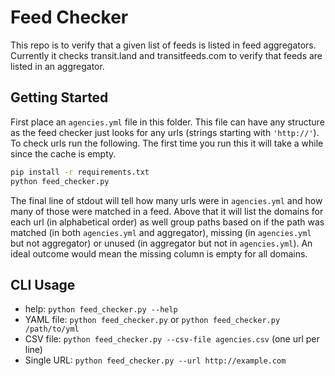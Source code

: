 # Feed Checker

This repo is to verify that a given list of feeds is listed in feed aggregators.
Currently it checks transit.land and transitfeeds.com to verify that feeds are
listed in an aggregator.


## Getting Started

First place an `agencies.yml` file in this folder. This file can have any
structure as the feed checker just looks for any urls (strings starting with
`'http://'`). To check urls run the following. The first time you run this it
will take a while since the cache is empty.

``` bash
pip install -r requirements.txt
python feed_checker.py
```

The final line of stdout will tell how many urls were in `agencies.yml` and how
many of those were matched in a feed. Above that it will list the domains for
each url (in alphabetical order) as well group paths based on if the path was
matched (in both `agencies.yml` and aggregator), missing (in `agencies.yml` but
not aggregator) or unused (in aggregator but not in `agencies.yml`). An ideal
outcome would mean the missing column is empty for all domains.

## CLI Usage

* help: `python feed_checker.py --help`
* YAML file: `python feed_checker.py` or `python feed_checker.py /path/to/yml`
* CSV file: `python feed_checker.py --csv-file agencies.csv` (one url per line)
* Single URL: `python feed_checker.py --url http://example.com`

